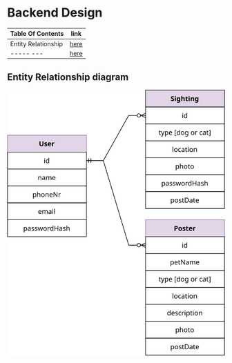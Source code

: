 # Backend Design

| Table Of Contents        | link        |
| -------------------------| ----------- |
| Entity Relationship      |  [here](#1) |
| -----      ---           |  [here](#2) |

## Entity Relationship diagram <a name='1'></a>
![ER diagram](./entityRelationship.svg)